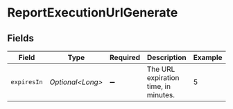 # ReportExecutionUrlGenerate


## Fields

| Field                                | Type                                 | Required                             | Description                          | Example                              |
| ------------------------------------ | ------------------------------------ | ------------------------------------ | ------------------------------------ | ------------------------------------ |
| `expiresIn`                          | *Optional\<Long>*                    | :heavy_minus_sign:                   | The URL expiration time, in minutes. | 5                                    |